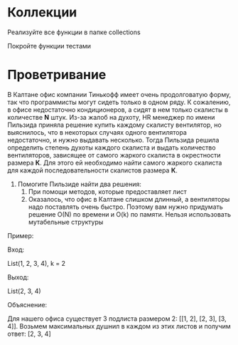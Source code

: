 # Коллекции
Реализуйте все функции в папке collections

Покройте функции тестами

# Проветривание

В Калтане офис компании Тинькофф имеет очень продолговатую форму, так что программисты могут сидеть только в одном ряду.
К сожалению, в офисе недостаточно кондиционеров, а сидят в нем только скалисты в количестве **N** штук. Из-за жалоб на духоту,
HR менеджер по имени Пильзида приняла решение купить каждому скалисту вентилятор, но выяснилось, что в некоторых 
случаях одного вентилятора недостаточно, и нужно выдавать несколько. Тогда Пильзида решила определить степень духоты
каждого скалиста и выдать количество вентиляторов, зависящее от самого жаркого скалиста в окрестности размера **К**.
Для этого ей необходимо найти самого жаркого скалиста для каждой последовательности скалистов размера **К**.

1) Помогите Пильзиде найти два решения:
   1) При помощи методов, которые предоставляет лист
   2) Оказалось, что офис в Калтане слишком длинный, а вентиляторы надо поставлять очень быстро. Поэтому вам нужно придумать решение O(N) по времени и O(k) по памяти. Нельзя использовать мутабельные структуры

Пример:

Вход:

List(1, 2, 3, 4), k = 2

Выход:

List(2, 3, 4)

Объяснение:

Для нашего офиса существует 3 подлиста размером 2: [[1, 2], [2, 3], [3, 4]]. Возьмем максимальных душнил в каждом из этих листов и получим ответ: [2, 3, 4]